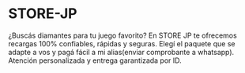 # STORE-JP
¿Buscás diamantes para tu juego favorito? En STORE JP te ofrecemos recargas 100% confiables, rápidas y seguras. Elegí el paquete que se adapte a vos y pagá fácil a mi alias(enviar comprobante a whatsapp). Atención personalizada y entrega garantizada por ID.
